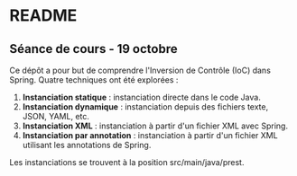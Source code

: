 # README

## Séance de cours - 19 octobre

Ce dépôt a pour but de comprendre l'Inversion de Contrôle (IoC) dans Spring. Quatre techniques ont été explorées :

1. **Instanciation statique** : instanciation directe dans le code Java.
2. **Instanciation dynamique** : instanciation depuis des fichiers texte, JSON, YAML, etc.
3. **Instanciation XML** : instanciation à partir d'un fichier XML avec Spring.
4. **Instanciation par annotation** : instanciation à partir d'un fichier XML utilisant les annotations de Spring.

Les instanciations se trouvent à la position src/main/java/prest.
